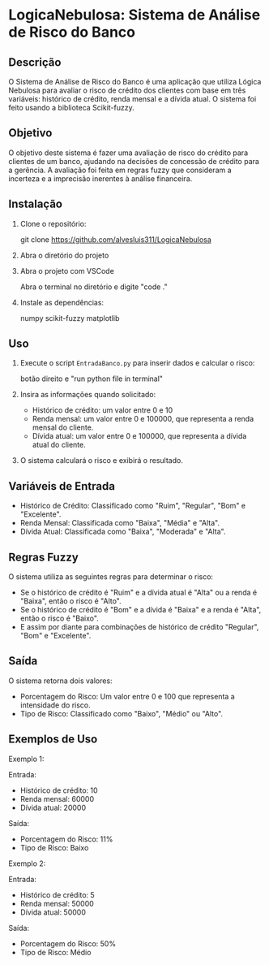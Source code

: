 # LogicaNebulosa: Sistema de Análise de Risco do Banco

## Descrição

O Sistema de Análise de Risco do Banco é uma aplicação que utiliza Lógica Nebulosa para avaliar o risco de crédito dos clientes com base em três variáveis: histórico de crédito, renda mensal e a dívida atual. O sistema foi feito usando a biblioteca Scikit-fuzzy.

## Objetivo

O objetivo deste sistema é fazer uma avaliação de risco do crédito para clientes de um banco, ajudando na decisões de concessão de crédito para a gerência. A avaliação foi feita em regras fuzzy que consideram a incerteza e a imprecisão inerentes à análise financeira.

## Instalação

1. Clone o repositório:

   git clone https://github.com/alvesluis311/LogicaNebulosa

2. Abra o diretório do projeto
  
3. Abra o projeto com VSCode

   Abra o terminal no diretório e digite "code ."
   
4. Instale as dependências:

   numpy
   scikit-fuzzy
   matplotlib

## Uso

1. Execute o script `EntradaBanco.py` para inserir dados e calcular o risco:

   botão direito e "run python file in terminal"

2. Insira as informações quando solicitado:

   - Histórico de crédito: um valor entre 0 e 10
   - Renda mensal: um valor entre 0 e 100000, que representa a renda mensal do cliente.
   - Dívida atual: um valor entre 0 e 100000, que representa a dívida atual do cliente.

3. O sistema calculará o risco e exibirá o resultado.

## Variáveis de Entrada

- Histórico de Crédito: Classificado como "Ruim", "Regular", "Bom" e "Excelente".
- Renda Mensal: Classificada como "Baixa", "Média" e "Alta".
- Dívida Atual: Classificada como "Baixa", "Moderada" e "Alta".

## Regras Fuzzy

O sistema utiliza as seguintes regras para determinar o risco:

- Se o histórico de crédito é "Ruim" e a dívida atual é "Alta" ou a renda é "Baixa", então o risco é "Alto".
- Se o histórico de crédito é "Bom" e a dívida é "Baixa" e a renda é "Alta", então o risco é "Baixo".
- E assim por diante para combinações de histórico de crédito "Regular", "Bom" e "Excelente".

## Saída

O sistema retorna dois valores:
- Porcentagem do Risco: Um valor entre 0 e 100 que representa a intensidade do risco.
- Tipo de Risco: Classificado como "Baixo", "Médio" ou "Alto".

## Exemplos de Uso
Exemplo 1:

Entrada:
- Histórico de crédito: 10
- Renda mensal: 60000
- Dívida atual: 20000

Saída:
- Porcentagem do Risco: 11%
- Tipo de Risco: Baixo

Exemplo 2:

Entrada:
- Histórico de crédito: 5
- Renda mensal: 50000
- Dívida atual: 50000

Saída:
- Porcentagem do Risco: 50%
- Tipo de Risco: Médio
